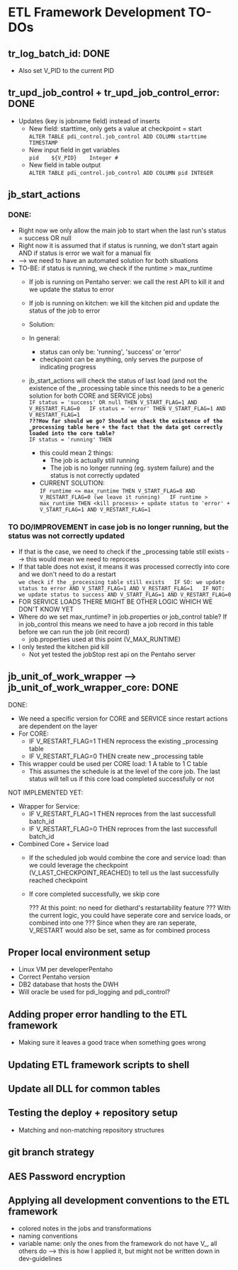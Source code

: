 # ETL Framework Development TO-DOs
## tr_log_batch_id: DONE
* Also set V_PID to the current PID
	
## tr_upd_job_control + tr_upd_job_control_error: DONE
* Updates (key is jobname field) instead of inserts
  * New field: starttime, only gets a value at checkpoint = start  
		`ALTER TABLE pdi_control.job_control ADD COLUMN starttime TIMESTAMP	`
  * New input field in get variables  
		`pid	${V_PID}	Integer	#`
  * New field in table output   
		`ALTER TABLE pdi_control.job_control ADD COLUMN pid INTEGER`
		
## jb_start_actions
### DONE:
* Right now we only allow the main job to start when the last run's status = success OR null
* Right now it is assumed that if status is running, we don't start again AND if status is error we wait for a manual fix 
* --> we need to have an automated solution for both situations
* TO-BE: if status is running, we check if the runtime > max_runtime
  * If job is running on Pentaho server: we call the rest API to kill it and we update the status to error
  * If job is running on kitchen: we kill the kitchen pid and update the status of the job to error
		
		
  * Solution:
  * In general:
    * status can only be: 'running', 'success' or 'error'
	* checkpoint can be anything, only serves the purpose of indicating progress		
  * jb_start_actions will check the status of last load (and not the existence of the _processing table since this needs to be a generic solution for both CORE and SERVICE jobs)  
	`IF status = 'success' OR null THEN V_START_FLAG=1 AND V_RESTART_FLAG=0  
	IF status = 'error' THEN V_START_FLAG=1 AND V_RESTART_FLAG=1`  
  __`???How far should we go? Should we check the existence of the _processing table here + the fact that the data got correctly loaded into the core table?`__  
	`IF status = 'running' THEN`  
      * this could mean 2 things:
	    * The job is actually still running
		* The job is no longer running (eg. system failure) and the status is not correctly updated
	  * CURRENT SOLUTION:  
	    `IF runtime <= max_runtime THEN V_START_FLAG=0 AND V_RESTART_FLAG=0 (we leave it running)  
		IF runtime > max_runtime THEN <kill process> + update status to 'error' + V_START_FLAG=1 AND V_RESTART_FLAG=1`
### TO DO/IMPROVEMENT in case job is no longer running, but the status was not correctly updated
* If that is the case, we need to check if the _processing table still exists --> this would mean we need to reprocess
* If that table does not exist, it means it was processed correctly into core and we don't need to do a restart  
  `we check if the _processing table still exists  
  IF SO: we update status to error AND V_START_FLAG=1 AND V_RESTART_FLAG=1  
  IF NOT: we update status to success AND V_START_FLAG=1 AND V_RESTART_FLAG=0`   
* FOR SERVICE LOADS THERE MIGHT BE OTHER LOGIC WHICH WE DON'T KNOW YET
* Where do we set max_runtime? in job.properties or job_control table? If in job_control this means we need to have a job record in this table before we can run the job (init record)
  * job.properties used at this point (V_MAX_RUNTIME)
* I only tested the kitchen pid kill
  * Not yet tested the jobStop rest api on the Pentaho server
		
## jb_unit_of_work_wrapper --> jb_unit_of_work_wrapper_core: DONE
DONE:
* We need a specific version for CORE and SERVICE since restart actions are dependent on the layer
* For CORE:
  * IF V_RESTART_FLAG=1 THEN reprocess the existing _processing table
  * IF V_RESTART_FLAG=0 THEN create new _processing table
* This wrapper could be used per CORE load: 1 A table to 1 C table
  * This assumes the schedule is at the level of the core job. The last status will tell us if this core load completed successfully or not
	
NOT IMPLEMENTED YET:
* Wrapper for Service:
  * IF V_RESTART_FLAG=1 THEN reproces from the last successfull batch_id
  * IF V_RESTART_FLAG=0 THEN reproces from the last successfull batch_id
* Combined Core + Service load
  * If the scheduled job would combine the core and service load: than we could leverage the checkpoint (V_LAST_CHECKPOINT_REACHED) to tell us the last successfully reached checkpoint
  * If core completed successfully, we skip core
		
	??? At this point: no need for diethard's restartability feature
	??? With the current logic, you could have seperate core and service loads, or combined into one
	??? Since when they are ran seperate, V_RESTART would also be set, same as for combined process

## Proper local environment setup
* Linux VM per developerPentaho
* Correct Pentaho version
* DB2 database that hosts the DWH
* Will oracle be used for pdi_logging and pdi_control?
	
## Adding proper error handling to the ETL framework
* Making sure it leaves a good trace when something goes wrong
	
## Updating ETL framework scripts to shell
	
## Update all DLL for common tables

## Testing the deploy + repository setup
* Matching and non-matching repository structures
	
## git branch strategy

## AES Password encryption

## Applying all development conventions to the ETL framework
* colored notes in the jobs and transformations
* naming conventions
* variable name: only the ones from the framework do not have V_, all others do --> this is how I applied it, but might not be written down in dev-guidelines